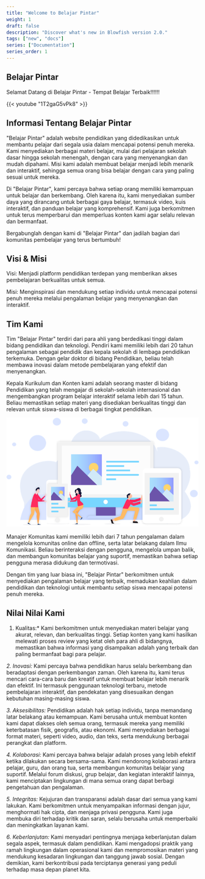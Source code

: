 ```yaml
---
title: "Welcome to Belajar Pintar"
weight: 1
draft: false
description: "Discover what's new in Blowfish version 2.0."
tags: ["new", "docs"]
series: ["Documentation"]
series_order: 1
---
```



## Belajar Pintar

Selamat Datang di Belajar Pintar - Tempat Belajar Terbaik!!!!!!


{{< youtube "1T2gaG5vPk8" >}}


## Informasi Tentang Belajar Pintar

"Belajar Pintar" adalah website pendidikan yang didedikasikan untuk membantu pelajar dari segala usia dalam mencapai potensi penuh mereka. Kami menyediakan berbagai materi belajar, mulai dari pelajaran sekolah dasar hingga sekolah menengah, dengan cara yang menyenangkan dan mudah dipahami. Misi kami adalah membuat belajar menjadi lebih menarik dan interaktif, sehingga semua orang bisa belajar dengan cara yang paling sesuai untuk mereka.

Di "Belajar Pintar", kami percaya bahwa setiap orang memiliki kemampuan untuk belajar dan berkembang. Oleh karena itu, kami menyediakan sumber daya yang dirancang untuk berbagai gaya belajar, termasuk video, kuis interaktif, dan panduan belajar yang komprehensif. Kami juga berkomitmen untuk terus memperbarui dan memperluas konten kami agar selalu relevan dan bermanfaat.

Bergabunglah dengan kami di "Belajar Pintar" dan jadilah bagian dari komunitas pembelajar yang terus bertumbuh!

## Visi & Misi

  Visi: Menjadi platform pendidikan terdepan yang memberikan akses pembelajaran berkualitas untuk semua.

  Misi: Menginspirasi dan mendukung setiap individu untuk mencapai potensi penuh mereka melalui pengalaman belajar yang menyenangkan dan interaktif.


## Tim Kami 

Tim "Belajar Pintar" terdiri dari para ahli yang berdedikasi tinggi dalam bidang pendidikan dan teknologi. Pendiri kami memiliki lebih dari 20 tahun pengalaman sebagai pendidik dan kepala sekolah di lembaga pendidikan terkemuka. Dengan gelar doktor di bidang Pendidikan, beliau telah membawa inovasi dalam metode pembelajaran yang efektif dan menyenangkan. 

Kepala Kurikulum dan Konten kami adalah seorang master di bidang Pendidikan yang telah mengajar di sekolah-sekolah internasional dan mengembangkan program belajar interaktif selama lebih dari 15 tahun. Beliau memastikan setiap materi yang disediakan berkualitas tinggi dan relevan untuk siswa-siswa di berbagai tingkat pendidikan.


![](image-resizing.png)

Manajer Komunitas kami memiliki lebih dari 7 tahun pengalaman dalam mengelola komunitas online dan offline, serta latar belakang dalam Ilmu Komunikasi. Beliau berinteraksi dengan pengguna, mengelola umpan balik, dan membangun komunitas belajar yang suportif, memastikan bahwa setiap pengguna merasa didukung dan termotivasi.

Dengan tim yang luar biasa ini, "Belajar Pintar" berkomitmen untuk menyediakan pengalaman belajar yang terbaik, memadukan keahlian dalam pendidikan dan teknologi untuk membantu setiap siswa mencapai potensi penuh mereka.




## Nilai Nilai Kami

1. Kualitas:*
   Kami berkomitmen untuk menyediakan materi belajar yang akurat, relevan, dan berkualitas tinggi. Setiap konten yang kami hasilkan melewati proses review yang ketat oleh para ahli di bidangnya, memastikan bahwa informasi yang disampaikan adalah yang terbaik dan paling bermanfaat bagi para pelajar.

*2. Inovasi:*
   Kami percaya bahwa pendidikan harus selalu berkembang dan beradaptasi dengan perkembangan zaman. Oleh karena itu, kami terus mencari cara-cara baru dan kreatif untuk membuat belajar lebih menarik dan efektif. Ini termasuk penggunaan teknologi terbaru, metode pembelajaran interaktif, dan pendekatan yang disesuaikan dengan kebutuhan masing-masing siswa.

*3. Aksesibilitas:*
   Pendidikan adalah hak setiap individu, tanpa memandang latar belakang atau kemampuan. Kami berusaha untuk membuat konten kami dapat diakses oleh semua orang, termasuk mereka yang memiliki keterbatasan fisik, geografis, atau ekonomi. Kami menyediakan berbagai format materi, seperti video, audio, dan teks, serta mendukung berbagai perangkat dan platform.

*4. Kolaborasi:*
   Kami percaya bahwa belajar adalah proses yang lebih efektif ketika dilakukan secara bersama-sama. Kami mendorong kolaborasi antara pelajar, guru, dan orang tua, serta membangun komunitas belajar yang suportif. Melalui forum diskusi, grup belajar, dan kegiatan interaktif lainnya, kami menciptakan lingkungan di mana semua orang dapat berbagi pengetahuan dan pengalaman.

*5. Integritas:*
   Kejujuran dan transparansi adalah dasar dari semua yang kami lakukan. Kami berkomitmen untuk menyampaikan informasi dengan jujur, menghormati hak cipta, dan menjaga privasi pengguna. Kami juga membuka diri terhadap kritik dan saran, selalu berusaha untuk memperbaiki dan meningkatkan layanan kami.

*6. Keberlanjutan:*
   Kami menyadari pentingnya menjaga keberlanjutan dalam segala aspek, termasuk dalam pendidikan. Kami mengadopsi praktik yang ramah lingkungan dalam operasional kami dan mempromosikan materi yang mendukung kesadaran lingkungan dan tanggung jawab sosial. Dengan demikian, kami berkontribusi pada terciptanya generasi yang peduli terhadap masa depan planet kita.


